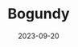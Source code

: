 ---
title: Bogundy
date: 2023-09-20
taxonomy: UX.UI DESIGN
slug: bogundy
dividerDate: .......................
dividerTaxonomy: ...............
thumbnail: bogundy/thumbnail.svg
externalLink: 


problematic: "Bogundy was a case study for a red wine market place, intended for a chinese audience."

content:
  titleSection:
  - taxonomy: UX.UI DESIGN
  - people: 1
  - duration: 1
  thinkingSection:
    pains:
      - Oriental definition of a good UX is different from an occidental one
      - Oriental definition of a good UI is different from an occidental one
      - The site is targeting a very wealthy crowd interested in collections.
      - Need for sponsorship to access the app
    solutions:
      - Chinese people use 'mega-apps' & QR codes = Create mobile-first website.
      - Chinese UI is usually more cluttered. <More informations = more quality>.
      - Insist on the quality of the wine & its french origin. Promote a savoir-faire
      - Use of QR codes and sponsorhip incentives.
  processSection:
    - percent:
      - top:
        - icon: icon-20-percent.svg
        - text: "I started with studying major occidental brands chinese interfaces & I created a moodboard."
      - img: bogundy/shop.png
    - percent:
      - top:
        - icon: icon-50-percent.svg
        - text: "I then defined a very simple flow that would make sense with a 'mega-app'. Added a sponsorship centered registration, as well as a regular conversion tunnel with a QR code encouraging the user to share the app after they buy."
      - img: bogundy/flowchart.svg
    - percent:
      - top:
        - icon: icon-80-percent.svg 
        - text: "I designed all the screens and added a desktop version based on the main mobile interface with very little modifications <Developper sanity increased>."
      - img: bogundy/design.png
    - percent:
      - top:
        - icon: icon-100-percent.svg 
        - text: "Tadaa ! A bright, relaxing & clean interface."
      - img: bogundy/interface.png
  gallerySection:
    logo:
      - bogundy/small_asset_2.svg
    screenCenter: 
      - bogundy/mockup.png
      - bogundy/phone.png
    screenRight:
      - bogundy/desktop_1.png
      - bogundy/desktop_2.png
      - bogundy/desktop_3.png
      - bogundy/desktop_4.png
    assets:
      - bogundy/asset_1.png
      - bogundy/asset_2.png
      - bogundy/asset_3.png
      - bogundy/asset_4.png

  learningSection:
          - Differences between a western and eastern UI.
          - Designing an site with a mentorship system

nextProject: cha-bar/
nextProjectName: Cha Bar
nextProjectthumbnail: cha-bar/next_image.svg


footer_version: sticky

---